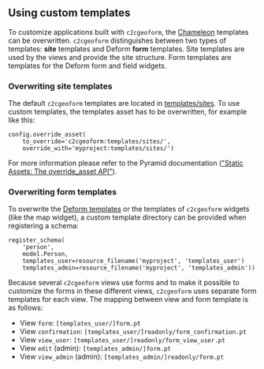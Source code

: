 ## Using custom templates

To customize applications built with `c2cgeoform`, the [Chameleon](
https://chameleon.readthedocs.org/en/latest/) templates can be overwritten.
`c2cgeoform` distinguishes between two types of templates: **site** templates
and Deform **form** templates. Site templates are used by the views and
provide the site structure. Form templates are templates for the Deform
form and field widgets.

### Overwriting site templates

The default `c2cgeoform` templates are located in [templates/sites](
../c2cgeoform/templates/sites). To use custom templates, the templates
asset has to be overwritten, for example like this:

    config.override_asset(
        to_override='c2cgeoform:templates/sites/',
        override_with='myproject:templates/sites/')

For more information please refer to the Pyramid documentation (["Static Assets:
The override_asset API"](http://docs.pylonsproject.org/projects/pyramid/en/latest/narr/assets.html#the-override-asset-api)).

### Overwriting form templates

To overwrite the [Deform templates](https://github.com/Pylons/deform/tree/master/deform/templates)
or the templates of `c2cgeoform` widgets (like the map widget), a custom
template directory can be provided when registering a schema:

    register_schema(
        'person',
        model.Person,
        templates_user=resource_filename('myproject', 'templates_user')
        templates_admin=resource_filename('myproject', 'templates_admin'))

Because several `c2cgeoform` views use forms and to make it possible to
customize the forms in these different views, `c2cgeoform` uses separate form
templates for each view. The mapping between view and form template is as
follows:

* View `form`: `[templates_user/]form.pt`
* View `confirmation`: `[templates_user/]readonly/form_confirmation.pt`
* View `view_user`: `[templates_user/]readonly/form_view_user.pt`
* View `edit` (admin): `[templates_admin/]form.pt`
* View `view_admin` (admin): `[templates_admin/]readonly/form.pt`
